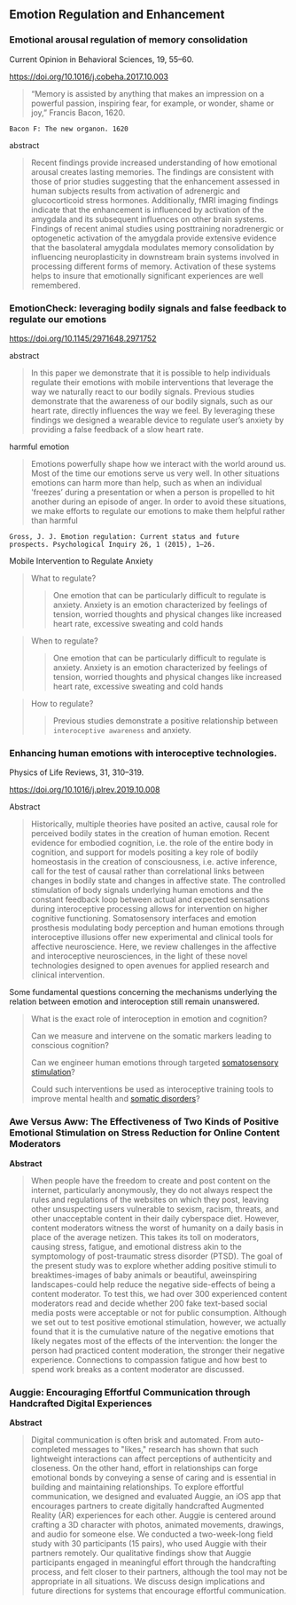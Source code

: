 ## Emotion Regulation and Enhancement

### Emotional arousal regulation of memory consolidation

Current Opinion in Behavioral Sciences, 19, 55–60. 

https://doi.org/10.1016/j.cobeha.2017.10.003

>“Memory is assisted by anything that makes an impression on a powerful passion, inspiring fear, for example, or wonder, shame or joy,” Francis Bacon, 1620.

```
Bacon F: The new organon. 1620
```

abstract

>Recent findings provide increased understanding of how emotional arousal creates lasting memories. The findings are consistent with those of prior studies suggesting that the enhancement assessed in human subjects results from activation of adrenergic and glucocorticoid stress hormones. Additionally, fMRI imaging findings indicate that the
>enhancement is influenced by activation of the amygdala and its subsequent influences on other brain systems. Findings of recent animal studies using posttraining noradrenergic or
>optogenetic activation of the amygdala provide extensive evidence that the basolateral amygdala modulates memory consolidation by influencing neuroplasticity in downstream
>brain systems involved in processing different forms of memory. Activation of these systems helps to insure that emotionally significant experiences are well remembered.





### EmotionCheck: leveraging bodily signals and false feedback to regulate our emotions

https://doi.org/10.1145/2971648.2971752

abstract

> In this paper we demonstrate that it is possible to help individuals regulate their emotions with mobile interventions that leverage the way we naturally react to our bodily signals. Previous studies demonstrate that the awareness of our bodily signals, such as our heart rate, directly influences the way we feel. By leveraging these findings we designed a wearable device to regulate user’s anxiety by providing a false feedback of a slow heart rate.

harmful emotion

>Emotions powerfully shape how we interact with the world around us. Most of the time our emotions serve us very well. In other situations emotions can harm more than help, such as when an individual ’freezes’ during a presentation or when a person is propelled to hit another during an episode of anger. In order to avoid these situations, we make efforts to regulate our emotions to make them helpful rather than harmful

```
Gross, J. J. Emotion regulation: Current status and future
prospects. Psychological Inquiry 26, 1 (2015), 1–26.
```

Mobile Intervention to Regulate Anxiety

> What to regulate?
>
> >One emotion that can be particularly difficult to regulate is anxiety. Anxiety is an emotion characterized by feelings of tension, worried thoughts and physical changes like increased heart rate, excessive sweating and cold hands

>When to regulate?
>
>>One emotion that can be particularly difficult to regulate is anxiety. Anxiety is an emotion characterized by feelings of tension, worried thoughts and physical changes like increased heart rate, excessive sweating and cold hands

>How to regulate?
>
>>Previous studies demonstrate a positive relationship between `interoceptive awareness` and anxiety.



### Enhancing human emotions with interoceptive technologies. 

Physics of Life Reviews, 31, 310–319. 

https://doi.org/10.1016/j.plrev.2019.10.008

Abstract

> Historically, multiple theories have posited an active, causal role for perceived bodily states in the creation of human emotion. Recent evidence for embodied cognition, i.e. the role of the entire body in cognition, and support for models positing a key role of bodily homeostasis in the creation of consciousness, i.e. active inference, call for the test of causal rather than correlational links between changes in bodily state and changes in affective state. The controlled stimulation of body signals underlying human emotions and the constant feedback loop between actual and expected sensations during interoceptive processing allows for intervention on higher cognitive functioning. Somatosensory interfaces and emotion prosthesis modulating body perception and human emotions through interoceptive illusions offer new experimental and clinical tools for affective neuroscience. Here, we review challenges in the affective and interoceptive neurosciences, in the light of these novel technologies designed to open avenues for applied research and clinical intervention.

Some fundamental questions concerning the mechanisms underlying the relation between emotion and interoception still remain unanswered. 

> What is the exact role of interoception in emotion and cognition? 
>
> Can we measure and intervene on the somatic markers leading to conscious cognition? 
>
> Can we engineer human emotions through targeted [somatosensory stimulation](https://www.sciencedirect.com/topics/biochemistry-genetics-and-molecular-biology/somatosensory-stimulation)? 
>
> Could such interventions be used as interoceptive training tools to improve mental health and [somatic disorders](https://www.sciencedirect.com/topics/biochemistry-genetics-and-molecular-biology/somatic-disorder)? 

### Awe Versus Aww: The Effectiveness of Two Kinds of Positive Emotional Stimulation on Stress Reduction for Online Content Moderators

**Abstract**

> When people have the freedom to create and post content on the internet, particularly anonymously, they do not always respect the rules and regulations of the websites on which they post, leaving other unsuspecting users vulnerable to sexism, racism, threats, and other unacceptable content in their daily cyberspace diet. However, content moderators witness the worst of humanity on a daily basis in place of the average netizen. This takes its toll on moderators, causing stress, fatigue, and emotional distress akin to the symptomology of post-traumatic stress disorder (PTSD). The goal of the present study was to explore whether adding positive stimuli to breaktimes-images of baby animals or beautiful, aweinspiring landscapes-could help reduce the negative side-effects of being a content moderator. To test this, we had over 300 experienced content moderators read and decide whether 200 fake text-based social media posts were acceptable or not for public consumption. Although we set out to test positive emotional stimulation, however, we actually found that it is the cumulative nature of the negative emotions that likely negates most of the effects of the intervention: the longer the person had practiced content moderation, the stronger their negative experience. Connections to compassion fatigue and how best to spend work breaks as a content moderator are discussed.

### Auggie: Encouraging Effortful Communication through Handcrafted Digital Experiences

**Abstract**

> Digital communication is often brisk and automated. From auto-completed messages to "likes," research has shown that such lightweight interactions can affect perceptions of authenticity and closeness. On the other hand, effort in relationships can forge emotional bonds by conveying a sense of caring and is essential in building and maintaining relationships. To explore effortful communication, we designed and evaluated Auggie, an iOS app that encourages partners to create digitally handcrafted Augmented Reality (AR) experiences for each other. Auggie is centered around crafting a 3D character with photos, animated movements, drawings, and audio for someone else. We conducted a two-week-long field study with 30 participants (15 pairs), who used Auggie with their partners remotely. Our qualitative findings show that Auggie participants engaged in meaningful effort through the handcrafting process, and felt closer to their partners, although the tool may not be appropriate in all situations. We discuss design implications and future directions for systems that encourage effortful communication.